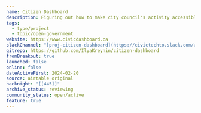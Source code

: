 ```yaml
---
name: Citizen Dashboard
description: Figuring out how to make city council's activity accessible! Currently looking to get city council minutes into Open Data, maybe make a Citizen Dashboard out of it
tags:
  - type/project
  - topic/open-government
website: https://www.civicdashboard.ca
slackChannel: "[proj-citizen-dashboard](https://civictechto.slack.com/archives/C06KU3DHEKV)"
gitrepo: https://github.com/IlyaKreynin/citizen-dashboard
fromBreakout: true
launched: false
online: false
dateActiveFirst: 2024-02-20
source: airtable original
hacknight: "[[445]]"
archive_status: reviewing
community_status: open/active
feature: true
---
```

